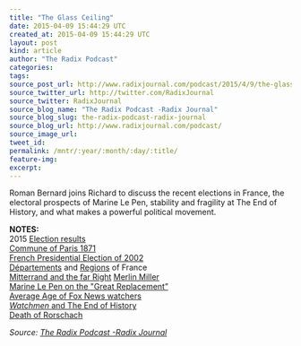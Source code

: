 ```yaml
---
title: "The Glass Ceiling"
date: 2015-04-09 15:44:29 UTC
created_at: 2015-04-09 15:44:29 UTC
layout: post
kind: article
author: "The Radix Podcast"
categories: 
tags: 
source_post_url: http://www.radixjournal.com/podcast/2015/4/9/the-glass-ceiling
source_twitter_url: http://twitter.com/RadixJournal
source_twitter: RadixJournal
source_blog_name: "The Radix Podcast -Radix Journal"
source_blog_slug: the-radix-podcast-radix-journal
source_blog_url: http://www.radixjournal.com/podcast/
source_image_url: 
tweet_id:
permalink: /mntr/:year/:month/:day/:title/
feature-img: 
excerpt:
---
```

<p>Roman Bernard joins Richard to discuss the recent elections in France, the electoral prospects of Marine Le Pen, stability and fragility at The End of History, and what makes a powerful political movement.  </p>



<p><strong>NOTES:</strong> <br>
2015 <a href="http://www.reuters.com/article/2015/03/22/us-france-election-idUSKBN0MI07W20150322">Election results</a> <br>
<a href="http://en.wikipedia.org/wiki/Paris_Commune">Commune of Paris 1871</a> <br>
<a href="http://en.wikipedia.org/wiki/French_presidential_election,_2002">French Presidential Election of 2002</a> <br>
<a href="http://en.wikipedia.org/wiki/Departments_of_France">Départements</a> and <a href="http://en.wikipedia.org/wiki/Regions_of_France">Regions</a> of France <br>
<a href="http://en.wikipedia.org/wiki/Mitterrand_and_the_far_right">Mitterrand and the far Right</a>
<a href="http://en.wikipedia.org/wiki/Merlin_Miller">Merlin Miller</a> <br>
<a href="http://www.lefigaro.fr/politique/le-scan/citations/2014/11/02/25002-20141102ARTFIG00145-pour-marine-le-pen-la-theorie-du-grand-remplacement-releve-du-complotisme.php">Marine Le Pen on the "Great Replacement”</a> <br>
<a href="http://www.dailymail.co.uk/news/article-2550377/The-average-age-Fox-Viewers-68-majority-politically-conservative-white.html">Average Age of Fox News watchers</a> <br>
<a href="https://www.youtube.com/watch?v=fwu_rilQa1A"><em>Watchmen</em> and The End of History</a> <br>
<a href="https://www.youtube.com/watch?v=SOSVAHXF4oI">Death of Rorschach</a>  </p><div class="">
    <i>Source: <a href="http://www.radixjournal.com/podcast/">The Radix Podcast -Radix Journal</a></i>
</div>
